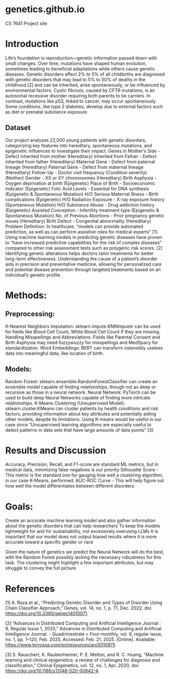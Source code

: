 # genetics.github.io
CS 7641 Project site

# Introduction
Life’s foundation is reproduction—genetic information passed down with small changes. Over time, mutations have shaped human evolution, sometimes leading to beneficial adaptations while others cause genetic diseases.
Genetic disorders affect 2% to 5% of all childbirths are diagnosed with genetic disorders that may lead to 5% to 50% of deaths in the childhood [2] and can be inherited, arise spontaneously, or be influenced by environmental factors. Cystic fibrosis, caused by CFTR mutations, is an autosomal recessive disorder requiring both parents to be carriers. In contrast, mutations like p53, linked to cancer, may occur spontaneously. Some conditions, like type 2 diabetes, develop due to external factors such as diet or prenatal substance exposure.
## Dataset
Our project analyzes 22,000 young patients with genetic disorders, categorizing key features into hereditary, spontaneous mutations, and epigenetic influences to investigate their impact.
Genes in Mother’s Side - Defect inherited from mother (Hereditary)
Inherited from Father - Defect inherited from father (Hereditary)
Maternal Gene - Defect from paternal lineage (Hereditary)
Paternal Gene - Defect from maternal lineage (Hereditary)
Follow-Up - Doctor visit frequency (Condition severity) (Neither)
Gender - XX or XY chromosomes (Hereditary)
Birth Asphyxia - Oxygen deprivation at birth (Epigenetic)
Place of Birth - Socioeconomic indicator (Epigenetic)
Folic Acid Levels - Essential for DNA synthesis (Epigenetic & Spontaneous Mutation)
H/O Serious Maternal Illness - Birth complications (Epigenetic)
H/O Radiation Exposure - X-ray exposure history (Spontaneous Mutation)
H/O Substance Abuse - Drug addiction history (Epigenetic)
Assisted Conception - Infertility treatment type (Epigenetic & Spontaneous Mutation)
No. of Previous Abortions - Prior pregnancy genetic issues (Hereditary)
Birth Defect - Congenital abnormality (Hereditary)
Problem Definition:
In healthcare, “models can provide automated prediction, as well as can perform assistive roles for medical experts” [1]. Using machine learning models in predicting genetic diseases have proven to “have increased predictive capabilities for the risk of complex diseases” compared to other risk assessment tests such as polygenic risk scores. [2] Identifying genetic alterations helps doctors tailor treatments for better long-term effectiveness. Understanding the cause of a patient’s disorder aids in precision and preventative medicine, allowing for personalized care and potential disease prevention through targeted treatments based on an individual’s genetic profile. 

# Methods:
## Preprocessing:
K-Nearest Neighbors Imputation:
sklearn.impute.KNNImputer can be used for fields like Blood Cell Count, White Blood Cell Count if they are missing.
Handling Misspellings and Abbreviations:
Fields like Parental Consent and Birth Asphyxia may need fuzzywuzzy for misspellings and MedSpacy for standardization.
Word Embeddings:
BERT can transform ostensibly useless data into meaningful data, like location of birth.

## Models:
Random Forest:
sklearn.ensemble.RandomForestClassifier can create an ensemble model capable of finding relationships, though not as deep or recursive as those in a neural network.
Neural Network:
PyTorch can be used to build deep Neural Networks capable of finding more intricate relationships.
K-Means Clustering (Unsupervised Model):
sklearn.cluster.KMeans can cluster patients by health conditions and risk factors, providing information about key attributes and potentially aiding other models, despite its limitations.
Using K-means would be useful in our case since “Unsupervised learning algorithms are especially useful to detect patterns in data sets that have large amounts of data points” [3]

# Results and Discussion
Accuracy, Precision, Recall, and F1-score are standard ML metrics, but in medical data, minimizing false negatives is our priority
Silhouette Score - This metric is the standard one for gauging how well a clustering algorithm, in our case K-Means, performed. 
AUC-ROC Curve - This will help figure out how well the model differentiates between different disorders.

# Goals:
Create an accurate machine learning model and also gather information about the genetic disorders that can help researchers
To keep the models lightweight for and for sustainability, not excessively overusing LLMs
It is important that our model does not output biased results where it is more accurate toward a specific gender or race

Given the nature of genetics we predict the Neural Network will do the best, with the Random Forest possibly lacking the necessary robustness for this task. The clustering might highlight a few important attributes, but may struggle to convey the full picture.

# References
[1] A. Raza et al., “Predicting Genetic Disorder and Types of Disorder Using Chain Classifier Approach,” Genes, vol. 14, no. 1, p. 71, Dec. 2022, doi: https://doi.org/10.3390/genes14010071.

[2] “Advances in Distributed Computing and Artificial Intelligence Journal : 9, Regular Issue 1, 2020,” Advances in Distributed Computing and Artificial Intelligence Journal. - Quadrimestrale = Four-monthly, vol. 9, regular issue, no. 1, pp. 1–120, Feb. 2025, Accessed: Feb. 21, 2025. [Online]. Available: https://www.torrossa.com/en/resources/an/5010975

[3] S. Rauschert, K. Raubenheimer, P. E. Melton, and R. C. Huang, “Machine learning and clinical epigenetics: a review of challenges for diagnosis and classification,” Clinical Epigenetics, vol. 12, no. 1, Apr. 2020, doi: https://doi.org/10.1186/s13148-020-00842-4.
